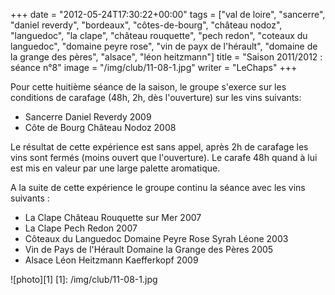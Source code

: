 +++
date = "2012-05-24T17:30:22+00:00"
tags = ["val de loire", "sancerre", "daniel reverdy", "bordeaux", "côtes-de-bourg", "château nodoz", "languedoc", "la clape", "château rouquette", "pech redon", "coteaux du languedoc", "domaine peyre rose", "vin de payx de l'hérault", "domaine de la grange des pères", "alsace", "léon heitzmann"]
title = "Saison 2011/2012 : séance n°8"
image = "/img/club/11-08-1.jpg"
writer = "LeChaps"
+++

Pour cette huitième séance de la saison, le groupe s'exerce sur les conditions de carafage (48h, 2h, dès l'ouverture) sur les vins suivants:

* Sancerre Daniel Reverdy 2009
* Côte de Bourg Château Nodoz 2008

Le résultat de cette expérience est sans appel, après 2h de carafage les vins sont fermés (moins ouvert que l'ouverture). Le carafe 48h quand à lui est mis en valeur par une large palette aromatique.

A la suite de cette expérience le groupe continu la séance avec les vins suivants : 

* La Clape Château Rouquette sur Mer 2007
* La Clape Pech Redon 2007
* Côteaux du Languedoc Domaine Peyre Rose Syrah Léone 2003 <i class="fa fa-plus-circle"></i>
* Vin de Pays de l'Hérault Domaine la Grange des Pères 2005
* Alsace Léon Heitzmann Kaefferkopf 2009

![photo][1]
[1]: /img/club/11-08-1.jpg